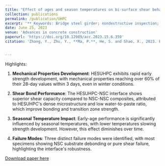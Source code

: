 ```yaml
---
title: "Effect of ages and season temperatures on bi-surface shear behavior of HESUHPC-NSC composite"
collection: publications
permalink: /publication/UHPC
excerpt: '**_Keywords: Bridge steel girder; nondestructive inspection; corrosion; coating degradation; spectroscopic analysis; hyperspectral imaging_** <br/>The study investigates the effect of curing age and seasonal temperatures on the bi-surface shear behavior of high-early-strength ultra-high-performance concrete (HESUHPC) and normal-strength concrete (NSC) composites. The study underscores HESUHPC's suitability for accelerated bridge construction and structural repairs under various environmental conditions'
date: June 25, 2023
venue: 'Advances in concrete construction'
paperurl: 'https://doi.org/10.12989/acc.2023.15.6.359'
citation: 'Zhang, Y., Zhu, Y., **Ma, P.**, He, S. and Shao, X., 2023. Effect of ages and season temperatures on bi-surface shear behavior of HESUHPC-NSC composite. Advances in concrete construction, 15(6), pp.359-376..'


---
```


Highlights: 

1. **Mechanical Properties Development**: HESUHPC exhibits rapid early strength development, with mechanical properties reaching over 60% of their 28-day values within 3 days, even in winter conditions.

2. **Shear Bond Performance**: The HESUHPC-NSC interface shows superior shear capacity compared to NSC-NSC composites, attributed to HESUHPC's dense microstructure and low water-to-paste ratio, which improve bonding and transition zone strength.
3. **Seasonal Temperature Impact**: Early-age performance is significantly influenced by seasonal temperatures, with lower temperatures slowing strength development. However, this effect diminishes over time.
4. **Failure Modes**: Three distinct failure modes were identified, with most specimens showing NSC substrate debonding or pure shear failure, highlighting the interface's robustness.

[Download paper here](https://drive.google.com/file/d/19I9P2KWNiZI-EaKoYUXWcvT4kDGP3uwI/view?usp=sharing)